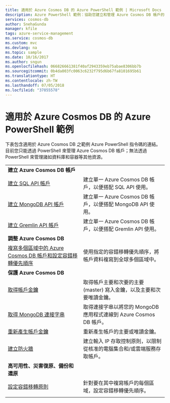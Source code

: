 ```yaml
---
title: 適用於 Azure Cosmos DB 的 Azure PowerShell 範例 | Microsoft Docs
description: Azure PowerShell 範例：協助您建立和管理 Azure Cosmos DB 帳戶的指令碼。
services: cosmos-db
author: SnehaGunda
manager: kfile
tags: azure-service-management
ms.service: cosmos-db
ms.custom: mvc
ms.devlang: na
ms.topic: sample
ms.date: 10/16/2017
ms.author: sngun
ms.openlocfilehash: 066826661381f40af2943359eb75abae8306bb7b
ms.sourcegitcommit: 0b4da003fc0063c6232f795d6b67fa8101695b61
ms.translationtype: HT
ms.contentlocale: zh-TW
ms.lasthandoff: 07/05/2018
ms.locfileid: "37855578"
---
```

# <a name="azure-powershell-samples-for-azure-cosmos-db"></a>適用於 Azure Cosmos DB 的 Azure PowerShell 範例

下表包含適用於 Azure Cosmos DB 之範例 Azure PowerShell 指令碼的連結。 目前您只能透過 PowerShell 來管理 Azure Cosmos DB 帳戶；無法透過 PowerShell 來管理諸如資料庫和容器等其他資源。

| |  |
|---|---|
|**建立 Azure Cosmos DB 帳戶**||
|[建立 SQL API 帳戶](scripts/create-database-account-powershell.md?toc=%2fpowershell%2fmodule%2ftoc.json)| 建立單一 Azure Cosmos DB 帳戶，以便搭配 SQL API 使用。 |
|[建立 MongoDB API 帳戶](scripts/create-mongodb-database-account-powershell.md?toc=%2fpowershell%2fmodule%2ftoc.json)| 建立單一 Azure Cosmos DB 帳戶，以便搭配 MongoDB API 使用。 |
|[建立 Gremlin API 帳戶](scripts/create-graph-database-account-powershell.md?toc=%2fpowershell%2fmodule%2ftoc.json)| 建立單一 Azure Cosmos DB 帳戶，以便搭配 Gremlin API 使用。 |
|**調整 Azure Cosmos DB**||
|[複寫多個區域中的 Azure Cosmos DB 帳戶和設定容錯移轉優先順序](scripts/scale-multiregion-powershell.md?toc=%2fpowershell%2fmodule%2ftoc.json)|使用指定的容錯移轉優先順序，將帳戶資料複寫到全球多個區域中。|
|**保護 Azure Cosmos DB**||
| [取得帳戶金鑰](scripts/secure-get-account-key-powershell.md?toc=%2fpowershell%2fmodule%2ftoc.json) | 取得帳戶主要和次要的主要 (master) 寫入金鑰，以及主要和次要唯讀金鑰。|
| [取得 MongoDB 連接字串](scripts/secure-mongo-connection-string-powershell.md?toc=%2fpowershell%2fmodule%2ftoc.json) | 取得連接字串以將您的 MongoDB 應用程式連線到 Azure Cosmos DB 帳戶。|
|[重新產生帳戶金鑰](scripts/secure-regenerate-key-powershell.md?toc=%2fpowershell%2fmodule%2ftoc.json)|重新產生帳戶的主要或唯讀金鑰。|
|[建立防火牆](scripts/create-firewall-powershell.md?toc=%2fpowershell%2fmodule%2ftoc.json)| 建立輸入 IP 存取控制原則，以限制從核准的電腦集合和/或雲端服務存取帳戶。|
|**高可用性、災害復原、備份和還原**||
|[設定容錯移轉原則](scripts/ha-failover-policy-powershell.md?toc=%2fpowershell%2fmodule%2ftoc.json)|針對要在其中複寫帳戶的每個區域，設定容錯移轉優先順序。|
|||
